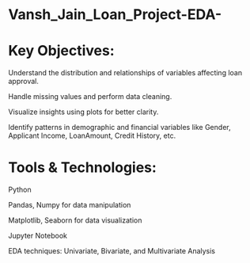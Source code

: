 # Vansh_Jain_Loan_Project-EDA-
# Key Objectives:
Understand the distribution and relationships of variables affecting loan approval.

Handle missing values and perform data cleaning.

Visualize insights using plots for better clarity.

Identify patterns in demographic and financial variables like Gender, Applicant Income, LoanAmount, Credit History, etc.

# Tools & Technologies:
Python

Pandas, Numpy for data manipulation

Matplotlib, Seaborn for data visualization

Jupyter Notebook

EDA techniques: Univariate, Bivariate, and Multivariate Analysis

